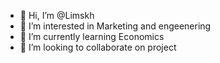 - 👋 Hi, I’m @Limskh
- 👀 I’m interested in Marketing and engeenering
- 🌱 I’m currently learning Economics
- 💞️ I’m looking to collaborate on project

<!---
Limskh/Limskh is a ✨ special ✨ repository because its `README.md` (this file) appears on your GitHub profile.
You can click the Preview link to take a look at your changes.
--->
